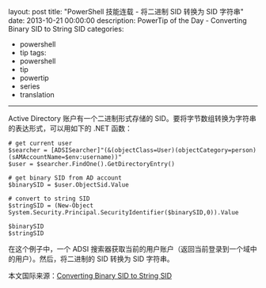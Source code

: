 ﻿layout: post
title: "PowerShell 技能连载 - 将二进制 SID 转换为 SID 字符串"
date: 2013-10-21 00:00:00
description: PowerTip of the Day - Converting Binary SID to String SID
categories:
- powershell
- tip
tags:
- powershell
- tip
- powertip
- series
- translation
---
Active Directory 账户有一个二进制形式存储的 SID。要将字节数组转换为字符串的表达形式，可以用如下的 .NET 函数：

	# get current user
	$searcher = [ADSISearcher]"(&(objectClass=User)(objectCategory=person)(sAMAccountName=$env:username))"
	$user = $searcher.FindOne().GetDirectoryEntry() 
	
	# get binary SID from AD account
	$binarySID = $user.ObjectSid.Value
	
	# convert to string SID
	$stringSID = (New-Object System.Security.Principal.SecurityIdentifier($binarySID,0)).Value
	
	$binarySID
	$stringSID 

在这个例子中，一个 ADSI 搜索器获取当前的用户账户（返回当前登录到一个域中的用户）。然后，将二进制的 SID 转换为 SID 字符串。
<!--more-->

本文国际来源：[Converting Binary SID to String SID](http://community.idera.com/powershell/powertips/b/tips/posts/converting-binary-sid-to-string-sid)

